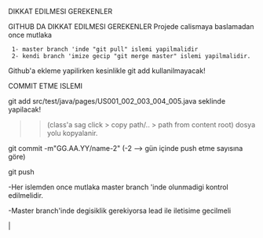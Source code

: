 DIKKAT EDILMESI GEREKENLER


GITHUB DA DIKKAT EDILMESI GEREKENLER
Projede calismaya baslamadan once mutlaka
>
     1- master branch 'inde "git pull" islemi yapilmalidir
     2- kendi branch 'imize gecip "git merge master" islemi yapilmalidir.
Github'a ekleme yapilirken kesinlikle
git add kullanilmayacak!

COMMIT ETME ISLEMI

git add src/test/java/pages/US001_002_003_004_005.java seklinde yapilacak!
>> (class'a sag click > copy path/.. > path from content root) dosya yolu kopyalanir.
>

git commit -m"GG.AA.YY/name-2" (-2 --> gün içinde push etme sayısına göre)
>

git push


-Her islemden once mutlaka master branch 'inde olunmadigi kontrol edilmelidir.
>
-Master branch'inde degisiklik gerekiyorsa lead ile iletisime gecilmeli



   |